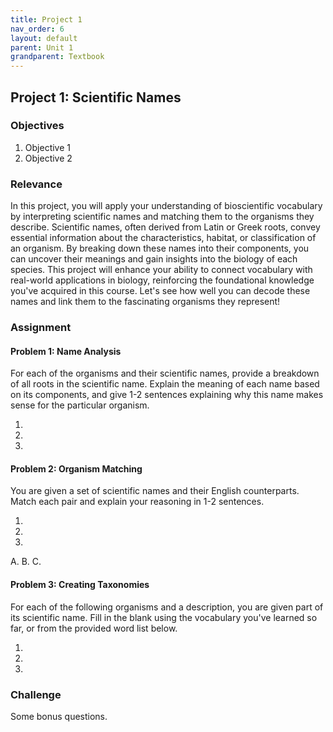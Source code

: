 ```yaml
---
title: Project 1
nav_order: 6
layout: default
parent: Unit 1
grandparent: Textbook
---
```


## Project 1: Scientific Names

### Objectives

1. Objective 1
2. Objective 2

### Relevance

In this project, you will apply your understanding of bioscientific vocabulary by interpreting scientific names and matching them to the organisms they describe. Scientific names, often derived from Latin or Greek roots, convey essential information about the characteristics, habitat, or classification of an organism. By breaking down these names into their components, you can uncover their meanings and gain insights into the biology of each species. This project will enhance your ability to connect vocabulary with real-world applications in biology, reinforcing the foundational knowledge you've acquired in this course. Let's see how well you can decode these names and link them to the fascinating organisms they represent!

### Assignment

#### Problem 1: Name Analysis

For each of the organisms and their scientific names, provide a breakdown of all roots in the scientific name. Explain the meaning of each name based on its components, and give 1-2 sentences explaining why this name makes sense for the particular organism.

1.
2.
3.

#### Problem 2: Organism Matching

You are given a set of scientific names and their English counterparts. Match each pair and explain your reasoning in 1-2 sentences.

1.
2.
3.

A.
B.
C.

#### Problem 3: Creating Taxonomies

For each of the following organisms and a description, you are given part of its scientific name. Fill in the blank using the vocabulary you've learned so far, or from the provided word list below.

1.
2.
3.

### Challenge

Some bonus questions.
